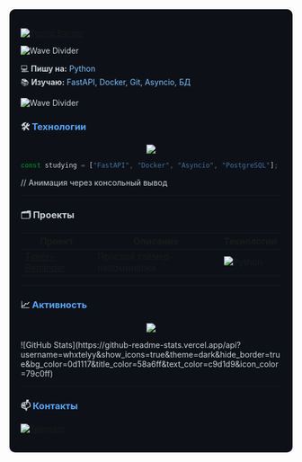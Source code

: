 <div style="background-color: #0d1117; color: #c9d1d9; padding: 20px; border-radius: 10px;">

[![Typing Banner](https://readme-typing-svg.herokuapp.com?font=Fira+Code&size=25&duration=3000&color=58a6ff¢er=true&vCenter=true&width=1000&lines=Привет+👋,+я+Saveliy;Python+разработчик;Люблю+чистый+код;И+интересные+задачи)](https://git.io/typing-svg)

![Wave Divider](https://capsule-render.vercel.app/api?type=wave&color=58a6ff&height=2&section=header)

💻 **Пишу на:** <span style="color: #79c0ff">Python</span>  
📚 **Изучаю:** <span style="color: #79c0ff">FastAPI, Docker, Git, Asyncio, БД</span>

![Wave Divider](https://capsule-render.vercel.app/api?type=wave&color=58a6ff&height=2)

### 🛠️ <span style="color: #58a6ff">Технологии</span>
<p align="center">
  <img src="https://skillicons.dev/icons?i=python,fastapi,docker,git&theme=dark&perline=4" />
</p>

```typescript
const studying = ["FastAPI", "Docker", "Asyncio", "PostgreSQL"];
```
// Анимация через консольный вывод

---

### 🗂️ Проекты
| Проект | Описание | Технологии |
|--------|----------|------------|
| [Timer-Reminder](https://github.com/whxtelyy/timer-reminder) | Простой таймер-напоминалка | ![Python](https://img.shields.io/badge/-Python-3776AB?logo=python) |

---

### 📈 <span style="color: #58a6ff">Активность</span>  
<p align="center"> <img src="https://streak-stats.demolab.com?user=whxtelyy&theme=dark&border_radius=5&date_format=j%20M%5B%20Y%5D" /> </p>
![GitHub Stats](https://github-readme-stats.vercel.app/api?username=whxtelyy&show_icons=true&theme=dark&hide_border=true&bg_color=0d1117&title_color=58a6ff&text_color=c9d1d9&icon_color=79c0ff)  

---

### 📫 <span style="color: #58a6ff">Контакты</span>  

[![Telegram](https://img.shields.io/badge/Telegram-whxtelyy-26A5E4?style=flat-square&logo=telegram&logoColor=white&labelColor=161b22)](https://t.me/whxtelyy)

</div>

